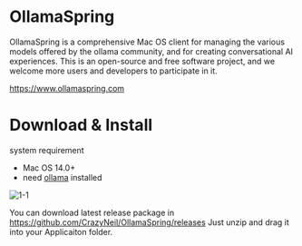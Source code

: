 # OllamaSpring
OllamaSpring is a comprehensive Mac OS client for managing the various models offered by the ollama community, and for creating conversational AI experiences. This is an open-source and free software project, and we welcome more users and developers to participate in it.

https://www.ollamaspring.com

# Download & Install

system requirement
- Mac OS 14.0+
- need [ollama](https://ollama.com) installed

![1-1](https://github.com/CrazyNeil/OllamaSpring/assets/5747549/0f9a1c6d-1124-4bc0-9759-c6426fdf0fd3)


You can download latest release package in https://github.com/CrazyNeil/OllamaSpring/releases
Just unzip and drag it into your Applicaiton folder.
